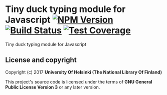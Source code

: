 # Tiny duck typing module for Javascript [![NPM Version](https://img.shields.io/npm/v/little-quacker.svg)](https://npmjs.org/package/little-quacker) [![Build Status](https://travis-ci.org/natlibfi/little-quacker.svg)](https://travis-ci.org/natlibfi/little-quacker) [![Test Coverage](https://codeclimate.com/github/NatLibFi/little-quacker/badges/coverage.svg)](https://codeclimate.com/github/NatLibFi/little-quacker/coverage)

Tiny duck typing module for Javascript

## License and copyright

Copyright (c) 2017 **University Of Helsinki (The National Library Of Finland)**

This project's source code is licensed under the terms of **GNU General Public License Version 3** or any later version.
